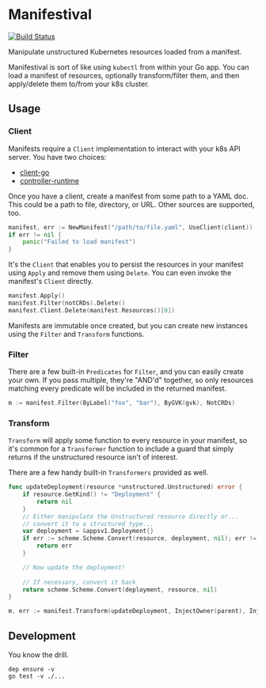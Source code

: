 # Manifestival

[![Build Status](https://travis-ci.org/manifestival/manifestival.svg?branch=master)](https://travis-ci.org/manifestival/manifestival)

Manipulate unstructured Kubernetes resources loaded from a manifest.

Manifestival is sort of like using `kubectl` from within your Go app.
You can load a manifest of resources, optionally transform/filter
them, and then apply/delete them to/from your k8s cluster.

## Usage

### Client

Manifests require a `Client` implementation to interact with your k8s
API server. You have two choices:

- [client-go](https://github.com/manifestival/client-go-client)
- [controller-runtime](https://github.com/manifestival/controller-runtime-client)

Once you have a client, create a manifest from some path to a YAML
doc. This could be a path to file, directory, or URL. Other sources
are supported, too.

```go
manifest, err := NewManifest("/path/to/file.yaml", UseClient(client))
if err != nil {
    panic("Failed to load manifest")
}
```

It's the `Client` that enables you to persist the resources in your
manifest using `Apply` and remove them using `Delete`. You can even
invoke the manifest's `Client` directly.

```go
manifest.Apply()
manifest.Filter(notCRDs).Delete()
manifest.Client.Delete(manifest.Resources()[0])
```

Manifests are immutable once created, but you can create new instances
using the `Filter` and `Transform` functions.

### Filter

There are a few built-in `Predicates` for `Filter`, and you can easily
create your own. If you pass multiple, they're "AND'd" together, so
only resources matching every predicate will be included in the
returned manifest.

```go
m := manifest.Filter(ByLabel("foo", "bar"), ByGVK(gvk), NotCRDs)
```

### Transform

`Transform` will apply some function to every resource in your
manifest, so it's common for a `Transformer` function to include a
guard that simply returns if the unstructured resource isn't of
interest.

There are a few handy built-in `Transformers` provided as well.

```go
func updateDeployment(resource *unstructured.Unstructured) error {
    if resource.GetKind() != "Deployment" {
        return nil
    }
    // Either manipulate the Unstructured resource directly or...
    // convert it to a structured type...
    var deployment = &appsv1.Deployment{}
    if err := scheme.Scheme.Convert(resource, deployment, nil); err != nil {
        return err
    }

    // Now update the deployment!
    
    // If necessary, convert it back
    return scheme.Scheme.Convert(deployment, resource, nil)
}

m, err := manifest.Transform(updateDeployment, InjectOwner(parent), InjectNamespace("foo"))
```

## Development

You know the drill.

    dep ensure -v
    go test -v ./...
